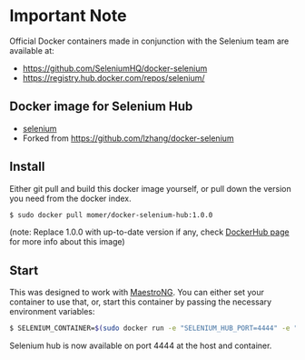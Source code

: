 # Important Note

Official Docker containers made in conjunction with the Selenium team are available at:

* https://github.com/SeleniumHQ/docker-selenium
* https://registry.hub.docker.com/repos/selenium/

## Docker image for Selenium Hub

* [selenium](http://docs.seleniumhq.org/)
* Forked from https://github.com/lzhang/docker-selenium

## Install

Either git pull and build this docker image yourself, or pull down the version you need from the docker index.

```sh
$ sudo docker pull momer/docker-selenium-hub:1.0.0
```
(note: Replace 1.0.0 with up-to-date version if any, check [DockerHub page](https://registry.hub.docker.com/u/momer/docker-selenium-hub/tags/manage/) for more info about this image)

## Start

This was designed to work with [MaestroNG](https://github.com/signalfuse/maestro-ng). You can either set your container to use that, or, start this container by passing the necessary environment variables:

```sh
$ SELENIUM_CONTAINER=$(sudo docker run -e "SELENIUM_HUB_PORT=4444" -e "SELENIUM_HUB_TIMEOUT=300000" -e "SELENIUM_HUB_MAX_SESSION=15" -p 4444:4444 -d momer/selenium:`version`)
```

Selenium hub is now available on port 4444 at the host and container.
